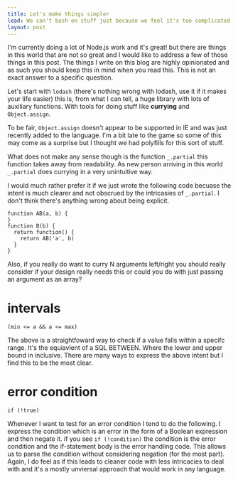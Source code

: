```yaml
---
title: Let's make things simpler
lead: We can't bash on stuff just because we feel it's too complicated. We can only make the case that simplicity is hard but more impactful/meaningful
layout: post
---
```


I'm currently doing a lot of Node.js work and it's great! but there are things in this world that are not so great and I would like to address a few of those things in this post. The things I write on this blog are highly opinionated and as such you should keep this in mind when you read this. This is not an exact answer to a specific question.

Let's start with `lodash` (there's nothing wrong with lodash, use it if it makes your life easier) this is, from what I can tell, a huge library with lots of auxiliary functions. With tools for doing stuff like **currying** and `Object.assign`.

To be fair, `Object.assign` doesn't appear to be supported in IE and was just recently added to the language. I'm a bit late to the game so some of this may come as a surprise but I thought we had polyfills for this sort of stuff.

What does not make any sense though is the function `_.partial` this function takes away from readability. As new person arriving in this world `_.partial` does currying in a very unintuitive way.

I would much rather prefer it if we just wrote the following code becuase the intent is much clearer and not obscrued by the intricasies of `_.partial`. I don't think there's anything wrong about being explicit. 

~~~
function AB(a, b) {
}
function B(b) {
  return function() {
    return AB('a', b)
  }
}
~~~

Also, if you really do want to curry N arguments left/right you should really consider if your design really needs this or could you do with just passing an argument as an array?

# intervals

    (min <= a && a <= max)

The above is a straightfoward way to check if a value falls within a specifc range. It's the equiavlent of a SQL BETWEEN. Where the lower and upper bound in inclusive. There are many ways to express the above intent but I find this to be the most clear.

# error condition

    if (!true)

Whenever I want to test for an error condition I tend to do the following. I express the condition which is an error in the form of a Boolean expression and then negate it. if you see `if (!condition)` the condition is the error condition and the if-statement body is the error handling code. This allows us to parse the condition without considering negation (for the most part). Again, I do feel as if this leads to cleaner code with less intricacies to deal with and it's a mostly unviersal approach that would work in any language.
